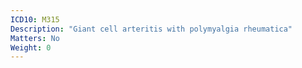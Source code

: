 ```yaml
---
ICD10: M315
Description: "Giant cell arteritis with polymyalgia rheumatica"
Matters: No
Weight: 0
---
```


